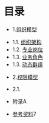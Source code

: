 目录
====

* 1.[组织模型](chapters/01.0.md)
 - 1.1. [组织架构](chapters/01.1.md)
 - 1.2. [专业岗位](chapters/01.2.md)
 - 1.3. [业务角色](chapters/01.3.md)
 - 1.3. [动态群组](chapters/01.4.md)

* 2.[权限模型](chapters/02.0.md)
 - 2.1.

* 附录A 
 - [参考资料](ref.md)7